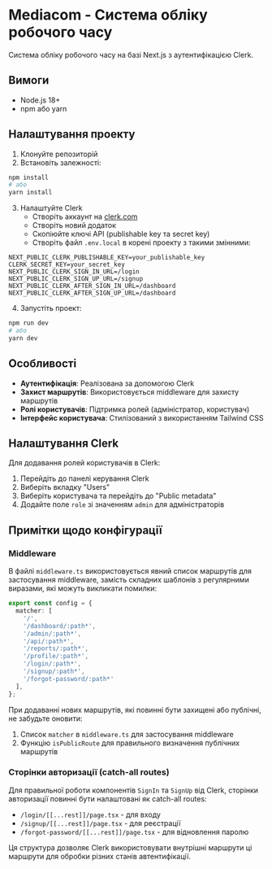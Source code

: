 # Mediacom - Система обліку робочого часу

Система обліку робочого часу на базі Next.js з аутентифікацією Clerk.

## Вимоги

- Node.js 18+
- npm або yarn

## Налаштування проекту

1. Клонуйте репозиторій
2. Встановіть залежності:

```bash
npm install
# або
yarn install
```

3. Налаштуйте Clerk
   - Створіть аккаунт на [clerk.com](https://clerk.com)
   - Створіть новий додаток
   - Скопіюйте ключі API (publishable key та secret key)
   - Створіть файл `.env.local` в корені проекту з такими змінними:

```
NEXT_PUBLIC_CLERK_PUBLISHABLE_KEY=your_publishable_key
CLERK_SECRET_KEY=your_secret_key
NEXT_PUBLIC_CLERK_SIGN_IN_URL=/login
NEXT_PUBLIC_CLERK_SIGN_UP_URL=/signup
NEXT_PUBLIC_CLERK_AFTER_SIGN_IN_URL=/dashboard
NEXT_PUBLIC_CLERK_AFTER_SIGN_UP_URL=/dashboard
```

4. Запустіть проект:

```bash
npm run dev
# або
yarn dev
```

## Особливості

- **Аутентифікація**: Реалізована за допомогою Clerk
- **Захист маршрутів**: Використовується middleware для захисту маршрутів
- **Ролі користувачів**: Підтримка ролей (адміністратор, користувач)
- **Інтерфейс користувача**: Стилізований з використанням Tailwind CSS

## Налаштування Clerk

Для додавання ролей користувачів в Clerk:
1. Перейдіть до панелі керування Clerk
2. Виберіть вкладку "Users"
3. Виберіть користувача та перейдіть до "Public metadata"
4. Додайте поле `role` зі значенням `admin` для адміністраторів

## Примітки щодо конфігурації

### Middleware

В файлі `middleware.ts` використовується явний список маршрутів для застосування middleware, 
замість складних шаблонів з регулярними виразами, які можуть викликати помилки:

```typescript
export const config = {
  matcher: [
    '/',
    '/dashboard/:path*',
    '/admin/:path*',
    '/api/:path*',
    '/reports/:path*',
    '/profile/:path*',
    '/login/:path*',
    '/signup/:path*',
    '/forgot-password/:path*'
  ],
};
```

При додаванні нових маршрутів, які повинні бути захищені або публічні, не забудьте оновити:
1. Список `matcher` в `middleware.ts` для застосування middleware
2. Функцію `isPublicRoute` для правильного визначення публічних маршрутів

### Сторінки авторизації (catch-all routes)

Для правильної роботи компонентів `SignIn` та `SignUp` від Clerk, сторінки авторизації повинні бути налаштовані як catch-all routes:

- `/login/[[...rest]]/page.tsx` - для входу
- `/signup/[[...rest]]/page.tsx` - для реєстрації
- `/forgot-password/[[...rest]]/page.tsx` - для відновлення паролю

Ця структура дозволяє Clerk використовувати внутрішні маршрути ці маршрути для обробки різних станів автентифікації.